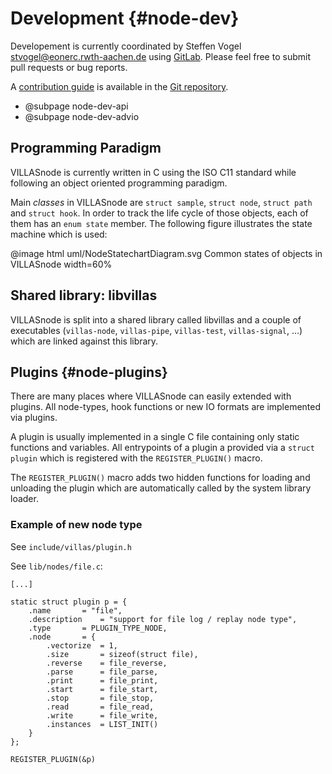 # Development {#node-dev}

Developement is currently coordinated by Steffen Vogel <stvogel@eonerc.rwth-aachen.de> using [GitLab](http://git.rwth-aachen.de/acs/public/villas/VILLASnode).
Please feel free to submit pull requests or bug reports.

A [contribution guide](https://git.rwth-aachen.de/acs/public/villas/VILLASnode/blob/develop/CONTRIBUTING.md) is available in the [Git repository](https://git.rwth-aachen.de/acs/public/villas/VILLASnode/).

- @subpage node-dev-api
- @subpage node-dev-advio

## Programming Paradigm

VILLASnode is currently written in C using the ISO C11 standard while following an object oriented programming paradigm.

Main _classes_ in VILLASnode are `struct sample`, `struct node`, `struct path` and `struct hook`.
In order to track the life cycle of those objects, each of them has an `enum state` member.
The following figure illustrates the state machine which is used:

@image html uml/NodeStatechartDiagram.svg Common states of objects in VILLASnode width=60%

## Shared library: libvillas

VILLASnode is split into a shared library called libvillas and a couple of executables (`villas-node`, `villas-pipe`, `villas-test`, `villas-signal`, ...) which are linked against this library.

## Plugins {#node-plugins}

There are many places where VILLASnode can easily extended with plugins.
All node-types, hook functions or new IO formats are implemented via plugins.

A plugin is usually implemented in a single C file containing only static functions and variables.
All entrypoints of a plugin a provided via a `struct plugin` which is registered with the `REGISTER_PLUGIN()` macro.

The `REGISTER_PLUGIN()` macro adds two hidden functions for loading and unloading the plugin which are automatically called by the system library loader.

### Example of new node type

See `include/villas/plugin.h`

See `lib/nodes/file.c`:

```
[...]

static struct plugin p = {
	.name		= "file",
	.description	= "support for file log / replay node type",
	.type		= PLUGIN_TYPE_NODE,
	.node		= {
		.vectorize	= 1,
		.size		= sizeof(struct file),
		.reverse	= file_reverse,
		.parse		= file_parse,
		.print		= file_print,
		.start		= file_start,
		.stop		= file_stop,
		.read		= file_read,
		.write		= file_write,
		.instances	= LIST_INIT()
	}
};

REGISTER_PLUGIN(&p)
```
